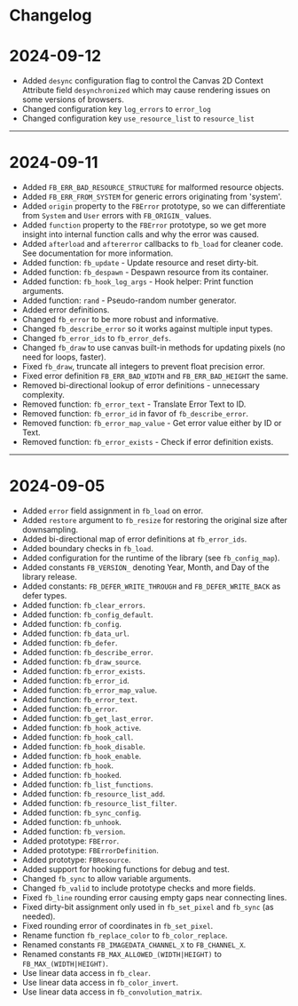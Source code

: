 # Changelog

# 2024-09-12

- Added `desync` configuration flag to control the Canvas 2D Context Attribute field `desynchronized` which may cause rendering issues on some versions of browsers.
- Changed configuration key `log_errors` to `error_log`
- Changed configuration key `use_resource_list` to `resource_list`

---

# 2024-09-11

- Added `FB_ERR_BAD_RESOURCE_STRUCTURE` for malformed resource objects.
- Added `FB_ERR_FROM_SYSTEM` for generic errors originating from 'system'.
- Added `origin` property to the `FBError` prototype, so we can differentiate from `System` and `User` errors with `FB_ORIGIN_` values.
- Added `function` property to the `FBError` prototype, so we get more insight into internal function calls and why the error was caused.
- Added `afterload` and `aftererror` callbacks to `fb_load` for cleaner code. See documentation for more information.
- Added function: `fb_update` - Update resource and reset dirty-bit.
- Added function: `fb_despawn` - Despawn resource from its container.
- Added function: `fb_hook_log_args` - Hook helper: Print function arguments.
- Added function: `rand` - Pseudo-random number generator.
- Added error definitions.
- Changed `fb_error` to be more robust and informative.
- Changed `fb_describe_error` so it works against multiple input types.
- Changed `fb_error_ids` to `fb_error_defs`.
- Changed `fb_draw` to use canvas built-in methods for updating pixels (no need for loops, faster).
- Fixed `fb_draw`, truncate all integers to prevent float precision error.
- Fixed error definition `FB_ERR_BAD_WIDTH` and `FB_ERR_BAD_HEIGHT` the same.
- Removed bi-directional lookup of error definitions - unnecessary complexity.
- Removed function: `fb_error_text` - Translate Error Text to ID.
- Removed function: `fb_error_id` in favor of `fb_describe_error`.
- Removed function: `fb_error_map_value` - Get error value either by ID or Text.
- Removed function: `fb_error_exists` - Check if error definition exists.

---

# 2024-09-05

- Added `error` field assignment in `fb_load` on error.
- Added `restore` argument to `fb_resize` for restoring the original size after downsampling.
- Added bi-directional map of error definitions at `fb_error_ids`.
- Added boundary checks in `fb_load`.
- Added configuration for the runtime of the library (see `fb_config_map`).
- Added constants `FB_VERSION_` denoting Year, Month, and Day of the library release.
- Added constants: `FB_DEFER_WRITE_THROUGH` and `FB_DEFER_WRITE_BACK` as defer types.
- Added function: `fb_clear_errors`.
- Added function: `fb_config_default`.
- Added function: `fb_config`.
- Added function: `fb_data_url`.
- Added function: `fb_defer`.
- Added function: `fb_describe_error`.
- Added function: `fb_draw_source`.
- Added function: `fb_error_exists`.
- Added function: `fb_error_id`.
- Added function: `fb_error_map_value`.
- Added function: `fb_error_text`.
- Added function: `fb_error`.
- Added function: `fb_get_last_error`.
- Added function: `fb_hook_active`.
- Added function: `fb_hook_call`.
- Added function: `fb_hook_disable`.
- Added function: `fb_hook_enable`.
- Added function: `fb_hook`.
- Added function: `fb_hooked`.
- Added function: `fb_list_functions`.
- Added function: `fb_resource_list_add`.
- Added function: `fb_resource_list_filter`.
- Added function: `fb_sync_config`.
- Added function: `fb_unhook`.
- Added function: `fb_version`.
- Added prototype: `FBError`.
- Added prototype: `FBErrorDefinition`.
- Added prototype: `FBResource`.
- Added support for hooking functions for debug and test.
- Changed `fb_sync` to allow variable arguments.
- Changed `fb_valid` to include prototype checks and more fields.
- Fixed `fb_line` rounding error causing empty gaps near connecting lines.
- Fixed dirty-bit assignment only used in `fb_set_pixel` and `fb_sync` (as needed).
- Fixed rounding error of coordinates in `fb_set_pixel`.
- Rename function `fb_replace_color` to `fb_color_replace`.
- Renamed constants `FB_IMAGEDATA_CHANNEL_X` to `FB_CHANNEL_X`.
- Renamed constants `FB_MAX_ALLOWED_(WIDTH|HEIGHT)` to `FB_MAX_(WIDTH|HEIGHT)`.
- Use linear data access in `fb_clear`.
- Use linear data access in `fb_color_invert`.
- Use linear data access in `fb_convolution_matrix`.
